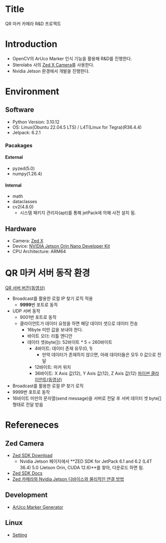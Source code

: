 # Title
QR 마커 카메라 R&D 프로젝트

# Introduction
- OpenCV의 ArUco Marker 인식 기능을 활용해 R&D를 진행한다.
- Sterolabs 사의 [Zed X Camera](https://www.stereolabs.com/en-kr/store/products/zed-x-stereo-camera)를 사용한다.
- Nvidia Jetson 환경에서 개발을 진행한다.

# Environment
## Software
- Python Version: 3.10.12 
- OS: Linux(Obuntu 22.04.5 LTS) / L4T(Linux for Tegra)(R36.4.4)
- Jetpack: 6.2.1
### Pacakages
#### External
- pyzed(5.0)
- numpy(1.26.4)
#### Internal
- math
- dataclasses
- cv2(4.8.0)
    - 시스템 패키지 관리자(apt)를 통해 jetPack에 의해 사전 설치 됨.
## Hardware
- Camera: [Zed X](https://www.stereolabs.com/en-kr/store/products/zed-x-stereo-camera)
- Device: [NVIDIA Jetson Orin Nano Developer Kit](https://www.nvidia.com/en-us/autonomous-machines/embedded-systems/jetson-orin/nano-super-developer-kit/)
- CPU Architecture: ARM64

# QR 마커 서버 동작 환경

[QR 서버 버전(동영상)](https://drive.google.com/file/d/1ZapBdnMDqIu2dd6qPZs1M8eKOyYbKVMQ/view?usp=sharing)
- Broadcast를 활용한 로컬 IP 찾기 로직 적용
   - **9999**번 포트로 동작
- UDP 서버 동작
   - 9001번 포트로 동작
   - 클라이언트가 데이터 요청을 하면 해당 데이터 셋으로 데이터 전송
      - 16byte 미만 값을 보내야 한다.
      - 바이트 오더: 리틀 엔디안
      - 데이터 셋(byte[]): 52바이트 * 5 = 260바이트
         - 4바이트: 데이터 존재 유무(0, 1)
            - 만약 데이터가 존재하지 않으면, 아래 데이터들은 모두 0 값으로 전달
         - 12바이트: 마커 위치
         - 36바이트: X Axis 값(12), Y Axis 값(12), Z Axis 값(12)
[파이썬 클라이언트(동영상)](https://drive.google.com/file/d/1Qcn1sj8csFSdYuoJL9s6zLIP6NwAup-X/view?usp=sharing)
- Broadcast를 활용한 로컬 IP 찾기 로직
- 9999번 포트로 동작
- 16바이트 미만의 문자열(send message)을 서버로 전달  후 서버 데이터 셋 byte[] 형태로 전달 받음

# Refereneces
## Zed Camera
- [Zed SDK Download](https://www.stereolabs.com/en-kr/developers/release)
   - Nvidia Jetson 페이지에서 **ZED SDK for JetPack 6.1 and 6.2 (L4T 36.4) 5.0 (Jetson Orin, CUDA 12.6)**를 찾아, 다운로드 하면 됨.
- [Zed SDK Docs](https://www.stereolabs.com/docs)
- [Zed 카메라와 Nvidia Jetson 디바이스와 물리적인 연결 방법](https://www.stereolabs.com/docs/embedded/zed-link/mono-jetson-orin-nano-devkit-setup)
## Development
- [ArUco Marker Generator](https://chev.me/arucogen/)
## Linux
- [Setting](https://drive.google.com/drive/folders/17sdCqwlKatiwnEhSNNZFgLtwJwxvsXKn?usp=sharing)
